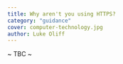 ```yaml
---
title: Why aren't you using HTTPS?
category: "guidance"
cover: computer-technology.jpg
author: Luke Oliff
---
```


~ TBC ~
